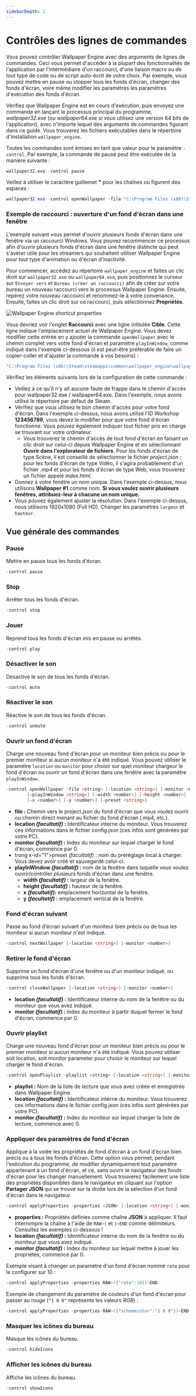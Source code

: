 ```yaml
---
sidebarDepth: 2
---
```


# Contrôles des lignes de commandes

Vous pouvez contrôler Wallpaper Engine avec des arguments de lignes de commandes. Ceci vous permet d'accéder à la plupart des fonctionnalités de l'application par l'intermédiaire d'un raccourci, d'une liaison macro ou de tout type de code ou de script auto-écrit de votre choix. Par exemple, vous pouvez mettre en pause ou stopper tous les fonds d'écran, changer des fonds d'écran, voire même modifier les paramètres les paramètres d'exécution des fonds d'écran.

Vérifiez que Wallpaper Engine est en cours d'exécution, puis envoyez une commande en lançant le processus principal du programme, *wallpaper32.exe* (ou *wallpaper64.exe* si vous utilisez une version 64 bits de l'application), avec n'importe lequel des arguments de commandes figurant dans ce guide. Vous trouverez les fichiers exécutables dans le répertoire d'installation `wallpaper_engine`.

Toutes les commandes sont émises en tant que valeur pour le paramètre `-control`. Par exemple, la commande de pause peut être exécutée de la manière suivante :

``` powershell
wallpaper32.exe -control pause
```

Veillez à utiliser le caractère guillemet **"** pour les chaînes où figurent des espaces :

``` powershell
wallpaper32.exe -control openWallpaper -file "C:\Program Files (x86)\Steam\steamapps\common\wallpaper_engine\projects\myprojects\myWallpaper\project.json"
```

### Exemple de raccourci : ouverture d'un fond d'écran dans une fenêtre

L'exemple suivant vous permet d'ouvrir plusieurs fonds d'écran dans une fenêtre via un raccourci Windows. Vous pouvez recommencer ce processus afin d'ouvrir plusieurs fonds d'écran dans une fenêtre distincte qui peut s'avérer utile pour les streamers qui souhaitent utiliser Wallpaper Engine pour tout type d'animation ou d'écran d'inactivité.

Pour commencer, accédez au répertoire `wallpaper_engine` et faites un clic droit sur `wallpaper32.exe` ou `wallpaper64.exe`, puis positionnez le curseur sur `Envoyer vers` et `Bureau (créer un raccourci)` afin de créer sur votre bureau un nouveau raccourci vers le processus Wallpaper Engine. Ensuite, repérez votre nouveau raccourci et renommez-le à votre convenance. Ensuite, faites un clic droit sur ce raccourci, puis sélectionnez **Propriétés**.

![Wallpaper Engine shortcut properties](/img/faq/target.gif)

Vous devriez voir l'onglet **Raccourci** avec une ligne intitulée **Cible**. Cette ligne indique l'emplacement actuel de Wallpaper Engine. Vous devez modifier cette entrée en y ajouter la commande `openWallpaper` avec le chemin complet vers votre fond d'écran et paramètre `playInWindow`, comme indiqué dans l'exemple ci-dessous (il est peut-être préférable de faire un copier-coller et d'ajuster la commande à vos besoins) :

```bash
"C:\Program Files (x86)\Steam\steamapps\common\wallpaper_engine\wallpaper64.exe" -control openWallpaper -file "C:\Program Files (x86)\Steam\steamapps\workshop\content\431960\123456789\scene.pkg" -playInWindow "Wallpaper #1" -width 1920 -height 1080
```

Vérifiez les éléments suivants lors de la configuration de cette commande :

* Veillez à ce qu'il n'y ait aucune faute de frappe dans le chemin d'accès pour wallpaper32.exe / wallpaper64.exe. Dans l'exemple, nous avons utilisé le répertoire par défaut de Steam.
* Vérifiez que vous utilisez le bon chemin d'accès pour votre fond d'écran. Dans l'exemple ci-dessus, nous avons utilisé l'ID Workshop **123456789**, vous devez le modifier pour que votre fond d'écran fonctionne. Vous pouvez également indiquer tout fichier pris en charge se trouvant sur votre ordinateur.
  * Vous trouverez le chemin d'accès de tout fond d'écran en faisant un clic droit sur celui-ci depuis Wallpaper Engine et en sélectionnant **Ouvrir dans l'explorateur de fichiers**. Pour les fonds d'écran de type Scène, il est conseillé de sélectionner le fichier *project.json* ; pour les fonds d'écran de type Vidéo, il s'agira probablement d'un fichier *.mp4* et pour les fonds d'écran de type Web, vous trouverez un fichier appelé *index.html*.
* Donnez à votre fenêtre un nom unique. Dans l'exemple ci-dessus, nous utilisons **Wallpaper #1** comme nom. **Si vous voulez ouvrir plusieurs fenêtres, attribuez-leur à chacune un nom unique.**
* Vous pouvez également ajuster la résolution. Dans l'exemple ci-dessus, nous utilisons 1920x1080 (Full HD). Changer les paramètres `largeur` et `hauteur`.

## Vue générale des commandes

### Pause

Mettre en pause tous les fonds d'écran.

``` powershell
-control pause
```

### Stop

Arrêter tous les fonds d'écran.

``` powershell
-control stop
```

### Jouer

Reprend tous les fonds d'écran mis en pause ou arrêtés.

``` powershell
-control play
```

### Désactiver le son

Désactive le son de tous les fonds d'écran.

``` powershell
-control mute
```

### Réactiver le son

Réactive le son de tous les fonds d'écran.

``` powershell
-control unmute
```

### Ouvrir un fond d'écran

Charge une nouveau fond d'écran pour un moniteur bien précis ou pour le premier moniteur si aucun moniteur n'a été indiqué. Vous pouvez utiliser le paramètre `location` ou `monitor` pour choisir sur quel moniteur chargeur le fond d'écran ou ouvrir un fond d'écran dans une fenêtre avec la paramètre `playInWindow`.

``` powershell
-control openWallpaper -file <string> [-location <string>] [-monitor <number>]
        [-playInWindow <string>] [-width <number>] [-height <number>]
        [-x <number>] [-y <number>] [-preset <string>]
```

* **file :** Chemin vers le project.json du fond d'écran que vous voulez ouvrir ou chemin direct menant au fichier du fond d'écran (.mp4, etc.).
* **location *(facultatif)* :** Identificateur interne du moniteur. Vous trouverez ces informations dans le fichier config.json (ces infos sont générées par votre PC).
* **monitor *(facultatif)* :** Index du moniteur sur lequel charger le fond d'écran, commence par 0.
* trong x-id="1">preset *(facultatif)* :</strong> nom du préréglage local à charger. Vous devez avoir créé et sauvegardé celui-ci.
* **playInWindow *(facultatif)* :** nom de la fenêtre dans laquelle vous voulez ouvrir/contrôler plusieurs fonds d'écran dans une fenêtre.
  * **width *(facultatif)* :** largeur de la fenêtre.
  * **height *(facultatif)* :** hauteur de la fenêtre.
  * **x *(facultatif)*:** emplacement horizontal de la fenêtre.
  * **y *(facultatif)* :** emplacement vertical de la fenêtre.

### Fond d'écran suivant

Passe au fond d'écran suivant d'un moniteur bien précis ou de tous les moniteur si aucun moniteur n'est indiqué.

``` powershell
-control nextWallpaper [-location <string>] [-monitor <number>]
```

### Retirer le fond d'écran

Supprime un fond d'écran d'une fenêtre ou d'un moniteur indiqué, ou supprime tous les fonds d'écran.

``` powershell
-control closeWallpaper [-location <string>] [-monitor <number>]
```

* **location *(facultatif)* :** Identificateur interne du nom de la fenêtre ou du moniteur que vous avez indiqué.
* **monitor *(facultatif)* :** Index du moniteur à partir duquel fermer le fond d'écran, commence par 0.

### Ouvrir playlist

Charge une nouveau fond d'écran pour un moniteur bien précis ou pour le premier moniteur si aucun moniteur n'a été indiqué. Vous pouvez utiliser soit location, soit monitor parameter pour choisir le moniteur sur lequel charger le fond d'écran.

``` powershell
-control openPlaylist -playlist <string> [-location <string>] [-monitor <number>]
```

* **playlist :** Nom de la liste de lecture que vous avez créée et enregistrée dans Wallpaper Engine.
* **location *(facultatif)* :** Identificateur interne du moniteur. Vous trouverez ces informations dans le fichier config.json (ces infos sont générées par votre PC).
* **monitor *(facultatif)* :** Index du moniteur sur lequel charger la liste de lecture, commence avec 0.

### Appliquer des paramètres de fond d'écran

Applique à la volée les propriétés de fond d'écran à un fond d'écran bien précis ou à tous les fonds d'écran. Cette option vous permet, pendant l'exécution du programme, de modifier dynamiquement tout paramètre appartenant à un fond d'écran, et ce, sans ouvrir le navigateur des fonds d'écran pour les changer manuellement. Vous trouverez facilement une liste des propriétés disponibles dans le navigateur en cliquant sur l'option **Partager JSON** qui se trouve sur la droite lors de la sélection d'un fond d'écran dans le navigateur.

``` powershell
-control applyProperties -properties <JSON> [-location <string>] [-monitor <number>]
```

* **properties :** Propriétés définies comme chaîne **JSON** à appliquer. Il faut interrompre la chaîne à l'aide de `RAW~(` et `)~END` comme délimiteurs. Consultez les exemples ci-dessous !
* **location *(facultatif)* :** Identificateur interne du nom de la fenêtre ou du moniteur que vous avez indiqué.
* **monitor *(facultatif)* :** Index du moniteur sur lequel mettre à jouer les propriétés, commence par 0.

Exemple visant à changer un paramètre d'un fond d'écran nommé `rate` pour le configurer sur 10 :

``` cpp 
-control applyProperties -properties RAW~({"rate":10})~END
```

Exemple de changement du paramètre de couleurs d'un fond d'écran pour passer au rouge (`"1 0 0"` représente les valeurs *RGB*) :

``` cpp
-control applyProperties -properties RAW~({"schemecolor":"1 0 0"})~END
```

### Masquer les icônes du bureau

Masque les icônes du bureau.

``` powershell
-control hideIcons
```

### Afficher les icônes du bureau

Affiche les icônes du bureau.

``` powershell
-control showIcons
```


